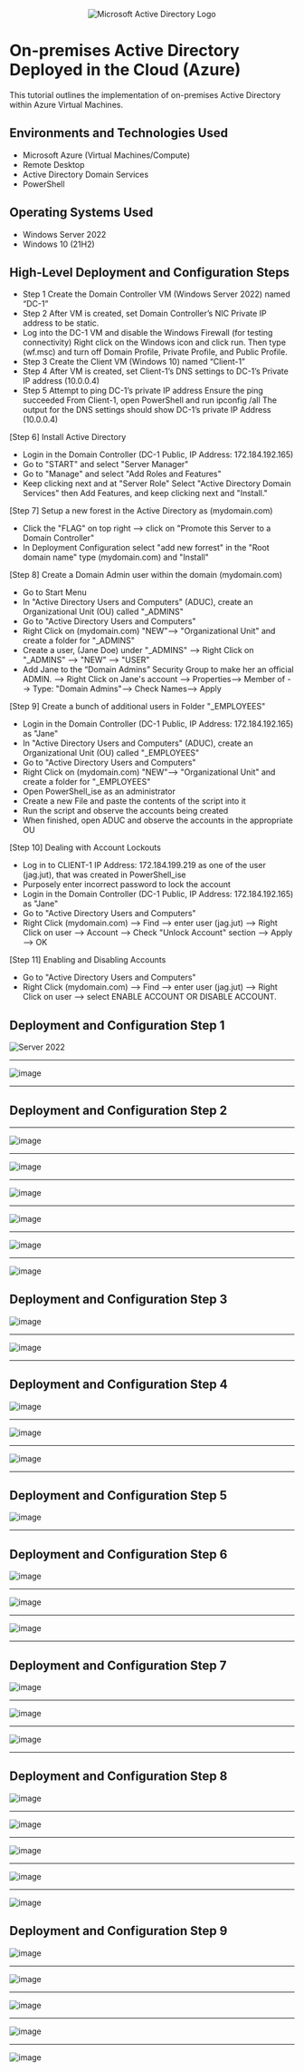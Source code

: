 <p align="center">
<img src="https://i.imgur.com/pU5A58S.png" alt="Microsoft Active Directory Logo"/>
</p>

<h1>On-premises Active Directory Deployed in the Cloud (Azure)</h1>
This tutorial outlines the implementation of on-premises Active Directory within Azure Virtual Machines.<br />


<h2>Environments and Technologies Used</h2>

- Microsoft Azure (Virtual Machines/Compute)
- Remote Desktop
- Active Directory Domain Services
- PowerShell

<h2>Operating Systems Used </h2>

- Windows Server 2022
- Windows 10 (21H2)

<h2>High-Level Deployment and Configuration Steps</h2>

- Step 1 Create the Domain Controller VM (Windows Server 2022) named “DC-1” 
- Step 2 After VM is created, set Domain Controller’s NIC Private IP address to be static.
- Log into the  DC-1 VM and disable the Windows Firewall (for testing connectivity) Right click on the Windows icon and click run. Then type (wf.msc) and turn off Domain Profile, Private Profile, and Public Profile.
- Step 3 Create the Client VM (Windows 10) named “Client-1”
- Step 4 After VM is created, set Client-1’s DNS settings to DC-1’s Private IP address (10.0.0.4)
- Step 5 Attempt to ping DC-1’s private IP address
Ensure the ping succeeded
From Client-1, open PowerShell and run ipconfig /all
The output for the DNS settings should show DC-1’s private IP Address (10.0.0.4)

 [Step 6] Install Active Directory
- Login in the Domain Controller (DC-1 Public, IP Address: 172.184.192.165)
- Go to "START" and select "Server Manager"
- Go to "Manage" and select "Add Roles and Features"
- Keep clicking next and at "Server Role" Select "Active Directory Domain Services" then Add Features, and keep clicking next and "Install."

[Step 7] Setup a new forest in the Active Directory as (mydomain.com)
- Click the "FLAG" on top right --> click on "Promote this Server to a Domain Controller"
- In Deployment Configuration select "add new forrest" in the "Root domain name" type (mydomain.com) and "Install"

[Step 8] Create a Domain Admin user within the domain (mydomain.com)
- Go to Start Menu
- In "Active Directory Users and Computers" (ADUC), create an Organizational Unit (OU) called "_ADMINS"
- Go to "Active Directory Users and Computers"
- Right Click on (mydomain.com) "NEW"--> "Organizational Unit" and create a folder for "_ADMINS"
- Create a user, (Jane Doe) under "_ADMINS" --> Right Click on "_ADMINS" --> "NEW" --> "USER"
- Add Jane to the “Domain Admins” Security Group to make her an official ADMIN. --> Right Click on Jane's account --> Properties--> Member of --> Type: "Domain Admins"--> Check Names--> Apply

[Step 9] Create a bunch of additional users in Folder "_EMPLOYEES" 
- Login in the Domain Controller (DC-1 Public, IP Address: 172.184.192.165) as "Jane"
- In "Active Directory Users and Computers" (ADUC), create an Organizational Unit (OU) called "_EMPLOYEES"
- Go to "Active Directory Users and Computers"
- Right Click on (mydomain.com) "NEW"--> "Organizational Unit" and create a folder for "_EMPLOYEES"
- Open PowerShell_ise as an administrator
- Create a new File and paste the contents of the script into it
- Run the script and observe the accounts being created
- When finished, open ADUC and observe the accounts in the appropriate OU

[Step 10] Dealing with Account Lockouts
- Log in to CLIENT-1 IP Address: 172.184.199.219 as one of the user (jag.jut), that was created in PowerShell_ise
- Purposely enter incorrect password to lock the account 
- Login in the Domain Controller (DC-1 Public, IP Address: 172.184.192.165) as "Jane"
- Go to "Active Directory Users and Computers"
- Right Click (mydomain.com) --> Find --> enter user (jag.jut) --> Right Click on user --> Account --> Check "Unlock Account" section --> Apply --> OK

[Step 11] Enabling and Disabling Accounts
- Go to "Active Directory Users and Computers"
- Right Click (mydomain.com) --> Find --> enter user (jag.jut) --> Right Click on user --> select ENABLE ACCOUNT OR DISABLE ACCOUNT.


 
       


<h2>Deployment and Configuration Step 1</h2>

<p>
  
![Server 2022](https://github.com/user-attachments/assets/e00cda20-9dea-418e-ba26-2166e34a64dd)
____________________________________________________________________________________________________
![image](https://github.com/user-attachments/assets/24966794-2a24-4a2e-8235-42cc71adab28)
____________________________________________________________________________________________________



<h2>Deployment and Configuration Step 2</h2>


____________________________________________________________________________________________________
![image](https://github.com/user-attachments/assets/b74b1717-efb0-4969-b20b-c8514825c193)
____________________________________________________________________________________________________
![image](https://github.com/user-attachments/assets/8572acdc-45ef-47e8-bc40-60d9b3551ec4)
____________________________________________________________________________________________________
![image](https://github.com/user-attachments/assets/790bc2e0-7c0b-4ed0-a5cd-19883ff5cee4)
____________________________________________________________________________________________________
![image](https://github.com/user-attachments/assets/eb238244-b9f5-4c5a-9e99-c01a73887def)
____________________________________________________________________________________________________
![image](https://github.com/user-attachments/assets/de943591-ef05-4547-9855-04931ca6da27)
____________________________________________________________________________________________________
![image](https://github.com/user-attachments/assets/a37f8c70-b3ee-4d9b-996e-b96213005748)



<h2>Deployment and Configuration Step 3</h2>


![image](https://github.com/user-attachments/assets/ac27b990-b14a-4eca-ac1a-31d4f8279acd)
____________________________________________________________________________________________________
![image](https://github.com/user-attachments/assets/7e0a3d3b-29aa-4c78-b53e-8af378c1354c)
____________________________________________________________________________________________________


</p>

<h2>Deployment and Configuration Step 4</h2>

<p>
  
![image](https://github.com/user-attachments/assets/f3c31044-8cab-46a8-9058-67cf0c99be06)
____________________________________________________________________________________________________
![image](https://github.com/user-attachments/assets/88d546cf-ad8c-4292-a79b-bd5d72f4b72a)
____________________________________________________________________________________________________
![image](https://github.com/user-attachments/assets/92e96df8-336d-4ccb-8dba-b577f240b196)
____________________________________________________________________________________________________


</p>

<h2>Deployment and Configuration Step 5</h2>

<p>
  
![image](https://github.com/user-attachments/assets/a4c87145-4132-48d2-82b4-2cf1cf53cd0e)
____________________________________________________________________________________________________

</p>

<h2>Deployment and Configuration Step 6</h2>

<p>
  
![image](https://github.com/user-attachments/assets/6a5763f2-39af-4aca-b0e8-3c86af766229)
____________________________________________________________________________________________________
![image](https://github.com/user-attachments/assets/45f28cc8-5fd0-4ab0-a79c-4ce37cf084f6)
____________________________________________________________________________________________________
![image](https://github.com/user-attachments/assets/d29ae36c-f274-498d-9fed-a6103e451bfd)

</p>

____________________________________________________________________________________________________

</p>

<h2>Deployment and Configuration Step 7</h2>

<p>
  
![image](https://github.com/user-attachments/assets/312b735a-3365-4730-8fee-361a63fc04ec)
____________________________________________________________________________________________________
![image](https://github.com/user-attachments/assets/e5a1b4d1-b537-416a-85aa-5429e2db6b3b)
____________________________________________________________________________________________________
![image](https://github.com/user-attachments/assets/5858fab8-26fc-45ae-b413-61c99e3f834c)
____________________________________________________________________________________________________

</p>


</p>

<h2>Deployment and Configuration Step 8</h2>

<p>
  
![image](https://github.com/user-attachments/assets/50b4c313-cc33-4e52-94b3-8b9101a41667)
____________________________________________________________________________________________________
![image](https://github.com/user-attachments/assets/b58f77a0-8fb8-4833-a7d0-f64f55529b26)
____________________________________________________________________________________________________
![image](https://github.com/user-attachments/assets/5845d75c-9fa5-474a-ac79-f44ef5fb8694)
____________________________________________________________________________________________________
![image](https://github.com/user-attachments/assets/66e282de-ffca-4a56-9a1a-644889d55d63)
_____________________________________________________________________________________________________
![image](https://github.com/user-attachments/assets/0d640d86-2367-4dc5-8958-a3351e33aa9c)

</p>

</p>

<h2>Deployment and Configuration Step 9</h2>

<p>
  
![image](https://github.com/user-attachments/assets/c36e76f5-46cf-4bbc-9d8e-94a4214fc382)
_________________________________________________________________________________________________
![image](https://github.com/user-attachments/assets/c2d1f4f9-db84-47e0-9d4e-f969cf51acdd)
____________________________________________________________________________________________________
![image](https://github.com/user-attachments/assets/9d2ec682-710c-449b-873a-9f1791ec01c3)
____________________________________________________________________________________________________
![image](https://github.com/user-attachments/assets/b34963ac-d177-48d2-850f-2fc4940d3c3b)
__________________________________________________________________________________________________
![image](https://github.com/user-attachments/assets/d63e36d2-19bf-4e85-ad31-21f649495560)

</p>













